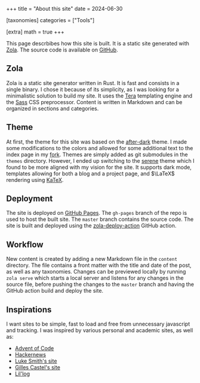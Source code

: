 +++
title = "About this site"
date = 2024-06-30

[taxonomies]
categories = ["Tools"]

[extra]
math = true
+++

This page descrbibes how this site is built. It is a static site generated with [Zola](https://www.getzola.org/). The source code is available on
[GitHub](https://github.com/samyhaff/samyhaff.github.io/tree/master).

<!-- more -->

## Zola

Zola is a static site generator written in Rust. It is fast and consists in a single binary. I chose it because of its simplicity, as I was looking for a minimalistic solution to build my site.
It uses the [Tera](https://keats.github.io/tera/) templating engine and the [Sass](https://sass-lang.com/) CSS preprocessor.
Content is written in Markdown and can be organized in sections and categories.

## Theme

At first, the theme for this site was based on the [after-dark](https://github.com/getzola/after-dark) theme. I made some modifications to the colors and allowed for some additional text to the
index page in my [fork](https://github.com/samyhaff/after-dark). Themes are simply added as git submodules in the `themes` directory.
However, I ended up switching to the [serene](https://github.com/isunjn/serene/blob/latest/USAGE.md) theme which I found to be more aligned with my vision for the site.
It supports dark mode, templates allowing for both a blog and a project page, and $\LaTeX$ rendering using [KaTeX](https://katex.org/).

## Deployment

The site is deployed on [GitHub Pages](https://pages.github.com/). The `gh-pages` branch of the repo is used to host the built site. The `master` branch contains the source code.
The site is built and deployed using the [zola-deploy-action](https://github.com/shalzz/zola-deploy-action) GitHub action.

## Workflow

New content is created by adding a new Markdown file in the `content` directory. The file contains a front matter with the title and date of the post, as well as any taxonomies.
Changes can be previewed locally by running `zola serve` which starts a local server and listens for any changes in the source file, before pushing the changes to the `master` branch
and having the GitHub action build and deploy the site.

## Inspirations

I want sites to be simple, fast to load and free from unnecessary javascript and tracking. I was inspired by various personal and academic sites, as well as:

* [Advent of Code](https://adventofcode.com/)
* [Hackernews](https://news.ycombinator.com/)
* [Luke Smith's site](https://lukesmith.xyz/)
* [Gilles Castel's site](https://castel.dev)
* [Lil'log](https://lilianweng.github.io)
